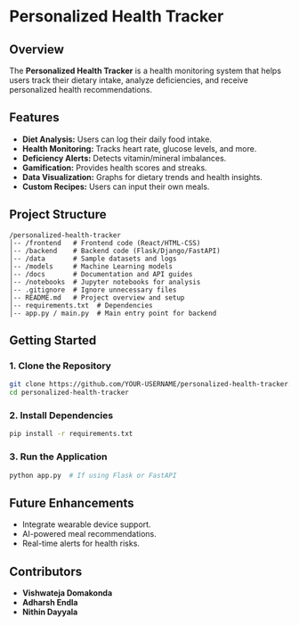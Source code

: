 # Personalized Health Tracker

## Overview

The **Personalized Health Tracker** is a health monitoring system that helps users track their dietary intake, analyze deficiencies, and receive personalized health recommendations.

## Features

- **Diet Analysis:** Users can log their daily food intake.
- **Health Monitoring:** Tracks heart rate, glucose levels, and more.
- **Deficiency Alerts:** Detects vitamin/mineral imbalances.
- **Gamification:** Provides health scores and streaks.
- **Data Visualization:** Graphs for dietary trends and health insights.
- **Custom Recipes:** Users can input their own meals.

## Project Structure

```
/personalized-health-tracker
│-- /frontend   # Frontend code (React/HTML-CSS)
│-- /backend    # Backend code (Flask/Django/FastAPI)
│-- /data       # Sample datasets and logs
│-- /models     # Machine Learning models
│-- /docs       # Documentation and API guides
│-- /notebooks  # Jupyter notebooks for analysis
│-- .gitignore  # Ignore unnecessary files
│-- README.md   # Project overview and setup
│-- requirements.txt  # Dependencies
│-- app.py / main.py  # Main entry point for backend
```

## Getting Started

### 1️. Clone the Repository

```bash
git clone https://github.com/YOUR-USERNAME/personalized-health-tracker.git
cd personalized-health-tracker
```

### 2️. Install Dependencies

```bash
pip install -r requirements.txt
```

### 3️. Run the Application

```bash
python app.py  # If using Flask or FastAPI
```

## Future Enhancements

- Integrate wearable device support.
- AI-powered meal recommendations.
- Real-time alerts for health risks.

## Contributors

- **Vishwateja Domakonda**
- **Adharsh Endla**
- **Nithin Dayyala**
